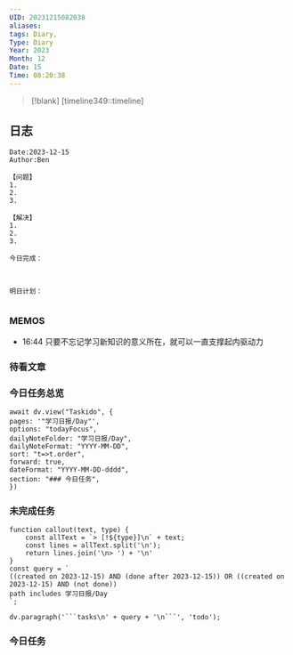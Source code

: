 ```yaml
---
UID: 20231215082038
aliases: 
tags: Diary,
Type: Diary
Year: 2023
Month: 12
Date: 15
Time: 08:20:38
---
```

> [!blank] 
> [timeline349::timeline]


## 日志

```
Date:2023-12-15
Author:Ben

【问题】
1.
2.
3.

【解决】
1.
2.
3.

今日完成：



明日计划：


```

### MEMOS
- 16:44 只要不忘记学习新知识的意义所在，就可以一直支撑起内驱动力



### 待看文章



### 今日任务总览

```dataviewjs
await dv.view("Taskido", {
pages: '"学习日报/Day"',
options: "todayFocus",
dailyNoteFolder: "学习日报/Day",
dailyNoteFormat: "YYYY-MM-DD",
sort: "t=>t.order",
forward: true,
dateFormat: "YYYY-MM-DD-dddd",
section: "### 今日任务",
})
```

### 未完成任务

```dataviewjs
function callout(text, type) {
    const allText = `> [!${type}]\n` + text;
    const lines = allText.split('\n');
    return lines.join('\n> ') + '\n'
}
const query = `
((created on 2023-12-15) AND (done after 2023-12-15)) OR ((created on 2023-12-15) AND (not done))
path includes 学习日报/Day
`;

dv.paragraph('```tasks\n' + query + '\n```', 'todo');
```


### 今日任务
